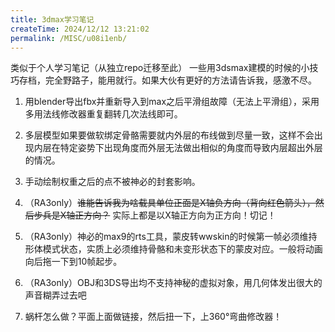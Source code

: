 ```yaml
---
title: 3dmax学习笔记
createTime: 2024/12/12 13:21:02
permalink: /MISC/u08i1enb/
---
```

类似于个人学习笔记（从独立repo迁移至此）
一些用3dsmax建模的时候的小技巧存档，完全野路子，能用就行。如果大伙有更好的方法请告诉我，感激不尽。

1. 用blender导出fbx并重新导入到max之后平滑组故障（无法上平滑组），采用多用法线修改器重复翻转几次法线即可。

2. 多层模型如果要做软绑定骨骼需要就内外层的布线做到尽量一致，这样不会出现内层在特定姿势下出现角度而外层无法做出相似的角度而导致内层超出外层的情况。

3. 手动绘制权重之后的点不被神必的封套影响。

4. （RA3only）~~谁能告诉我为啥载具单位正面是X轴负方向（背向红色箭头），然后步兵是X轴正方向？~~ 实际上都是以X轴正方向为正方向！切记！

5. （RA3only）神必的max9的rts工具，蒙皮转wwskin的时候第一帧必须维持形体模式状态，实质上必须维持骨骼和未变形状态下的蒙皮对应。一般将动画向后拖一下到10帧起步。

6. （RA3only）OBJ和3DS导出均不支持神秘的虚拟对象，用几何体发出很大的声音糊弄过去吧

7. 蜗杆怎么做？平面上面做链接，然后扭一下，上360°弯曲修改器！
